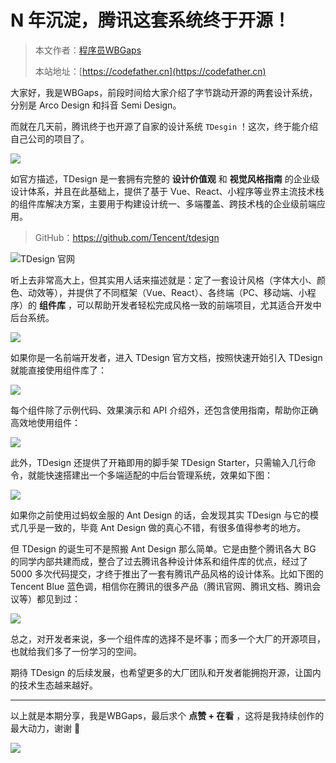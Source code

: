 # N 年沉淀，腾讯这套系统终于开源！

> 本文作者：[程序员WBGaps](https://yuyuanweb.feishu.cn/wiki/Abldw5WkjidySxkKxU2cQdAtnah)
>
> 本站地址：[https://codefather.cn](https://codefather.cn)

大家好，我是WBGaps，前段时间给大家介绍了字节跳动开源的两套设计系统，分别是 Arco Design 和抖音 Semi Design。

而就在几天前，腾讯终于也开源了自家的设计系统 `TDesgin` ！这次，终于能介绍自己公司的项目了。

![](https://pic.yupi.icu/5563/202311091147334.png)

如官方描述，TDesign 是一套拥有完整的 **设计价值观** 和 **视觉风格指南** 的企业级设计体系，并且在此基础上，提供了基于 Vue、React、小程序等业界主流技术栈的组件库解决方案，主要用于构建设计统一、多端覆盖、跨技术栈的企业级前端应用。

> GitHub：https://github.com/Tencent/tdesign

![](https://pic.yupi.icu/5563/202311091147466.png)TDesign 官网

听上去非常高大上，但其实用人话来描述就是：定了一套设计风格（字体大小、颜色、动效等），并提供了不同框架（Vue、React）、各终端（PC、移动端、小程序）的 **组件库** ，可以帮助开发者轻松完成风格一致的前端项目，尤其适合开发中后台系统。

![](https://pic.yupi.icu/5563/202311091147377.png)

如果你是一名前端开发者，进入 TDesign 官方文档，按照快速开始引入 TDesign 就能直接使用组件库了：

![](https://pic.yupi.icu/5563/202311091147362.png)

每个组件除了示例代码、效果演示和 API 介绍外，还包含使用指南，帮助你正确高效地使用组件：

![](https://pic.yupi.icu/5563/202311091147366.png)

此外，TDesign 还提供了开箱即用的脚手架 TDesign Starter，只需输入几行命令，就能快速搭建出一个多端适配的中后台管理系统，效果如下图：

![](https://pic.yupi.icu/5563/202311091147430.png)

如果你之前使用过蚂蚁金服的 Ant Design 的话，会发现其实 TDesign 与它的模式几乎是一致的，毕竟 Ant Design 做的真心不错，有很多值得参考的地方。

但 TDesign 的诞生可不是照搬 Ant Design 那么简单。它是由整个腾讯各大 BG 的同学内部共建而成，整合了过去腾讯各种设计体系和组件库的优点，经过了 5000 多次代码提交，才终于推出了一套有腾讯产品风格的设计体系。比如下图的 Tencent Blue 蓝色调，相信你在腾讯的很多产品（腾讯官网、腾讯文档、腾讯会议等）都见到过：

![](https://pic.yupi.icu/5563/202311091147804.png)

总之，对开发者来说，多一个组件库的选择不是坏事；而多一个大厂的开源项目，也就给我们多了一份学习的空间。

期待 TDesign 的后续发展，也希望更多的大厂团队和开发者能拥抱开源，让国内的技术生态越来越好。



------


以上就是本期分享，我是WBGaps，最后求个 **点赞 + 在看** ，这将是我持续创作的最大动力，谢谢 🙏

![](https://pic.yupi.icu/5563/202311091147822.png)